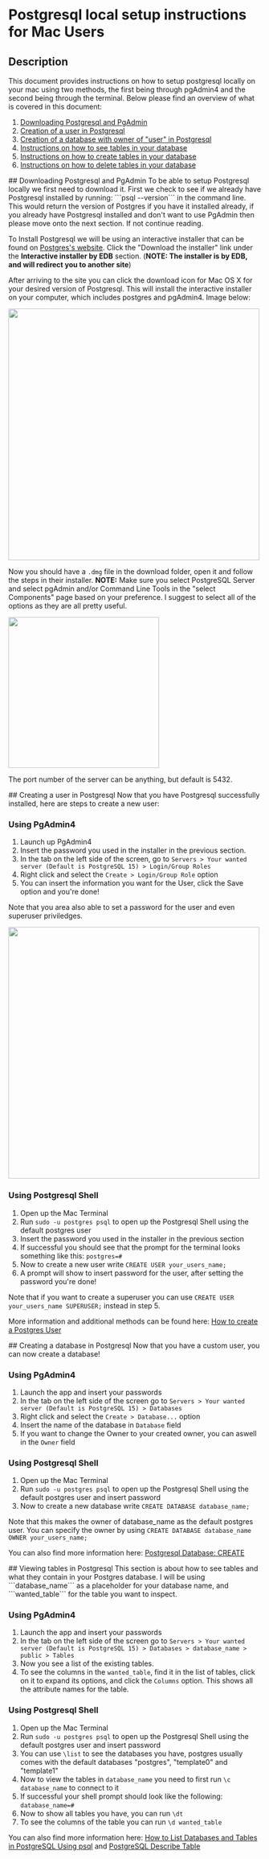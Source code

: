 # Postgresql local setup instructions for Mac Users

## Description
This document provides instructions on how to setup postgresql locally on your mac using two methods, the first being through pgAdmin4 and the second being through the terminal. Below please find an overview of what is covered in this document:
1. [Downloading Postgresql and PgAdmin](#one)
2. [Creation of a user in Postgresql](#two)
3. [Creation of a database with owner of "user" in Postgresql](#three)
4. [Instructions on how to see tables in your database](#four)
5. [Instructions on how to create tables in your database](#five)
6. [Instructions on how to delete tables in your database](#six)

<a name="one" />
## Downloading Postgresql and PgAdmin
To be able to setup Postgresql locally we first need to download it. First we check to see if we already have Postgresql installed by running: ```psql --version``` in the command line. This would return the version of Postgres if you have it installed already, if you already have Postgresql installed and don't want to use PgAdmin then please move onto the next section. If not continue reading.

To Install Postgresql we will be using an interactive installer that can be found on [Postgres's website](https://www.postgresql.org/download/macosx/). Click the "Download the installer" link under the **Interactive installer by EDB** section. (**NOTE: The installer is by EDB, and will redirect you to another site**)

After arriving to the site you can click the download icon for Mac OS X for your desired version of Postgresql. This will install the interactive installer on your computer, which includes postgres and pgAdmin4. Image below:

<img src="https://github.com/michael-j-rubenstein/learning-software-engineering.github.io/blob/main/Topics/Tech_Stacks/Images/postgres_step1_1.png" width=500 />

Now you should have a ```.dmg``` file in the download folder, open it and follow the steps in their installer. **NOTE:** Make sure you select PostgreSQL Server and select pgAdmin and/or Command Line Tools in the "select Components" page based on your preference. I suggest to select all of the options as they are all pretty useful.

<img src="https://github.com/michael-j-rubenstein/learning-software-engineering.github.io/blob/2c530d7293dbf5234d45df54a4ac4c18d7e0a961/Topics/Tech_Stacks/Images/postgres_interactive_installer.png" width = 300 />

The port number of the server can be anything, but default is 5432.

<a name="two" />
## Creating a user in Postgresql
Now that you have Postgresql successfully installed, here are steps to create a new user:

### Using PgAdmin4
1. Launch up PgAdmin4
2. Insert the password you used in the installer in the previous section.
3. In the tab on the left side of the screen, go to ```Servers > Your wanted server (Default is PostgreSQL 15) > Login/Group Roles```
4. Right click and select the ```Create > Login/Group Role``` option
5. You can insert the information you want for the User, click the Save option and you're done!

Note that you area also able to set a password for the user and even superuser priviledges.

<img src="https://github.com/michael-j-rubenstein/learning-software-engineering.github.io/blob/main/Topics/Tech_Stacks/Images/postgres_pgadmin_user_setup.png" width=500 />

### Using Postgresql Shell
1. Open up the Mac Terminal
2. Run ```sudo -u postgres psql``` to open up the Postgresql Shell using the default postgres user
3. Insert the password you used in the installer in the previous section
4. If successful you should see that the prompt for the terminal looks something like this: ```postgres=#```
5. Now to create a new user write ```CREATE USER your_users_name;```
6. A prompt will show to insert password for the user, after setting the password you're done!

Note that if you want to create a superuser you can use ```CREATE USER your_users_name SUPERUSER;``` instead in step 5.

More information and additional methods can be found here: [How to create a Postgres User](https://phoenixnap.com/kb/postgres-create-user)

<a name="three" />
## Creating a database in Postgresql
Now that you have a custom user, you can now create a database!

### Using PgAdmin4
1. Launch the app and insert your passwords
2. In the tab on the left side of the screen go to ```Servers > Your wanted server (Default is PostgreSQL 15) > Databases```
3. Right click and select the ```Create > Database...``` option
4. Insert the name of the database in ```Database``` field
5. If you want to change the Owner to your created owner, you can aswell in the ```Owner``` field

### Using Postgresql Shell
1. Open up the Mac Terminal
2. Run ```sudo -u postgres psql``` to open up the Postgresql Shell using the default postgres user and insert password
3. Now to create a new database write ```CREATE DATABASE database_name;```

Note that this makes the owner of database_name as the default postgres user. You can specify the owner by using ```CREATE DATABASE database_name OWNER your_users_name;```

You can also find more information here: [Postgresql Database: CREATE](https://www.tutorialspoint.com/postgresql/postgresql_create_database.htm)

<a name="four" />
## Viewing tables in Postgresql
This section is about how to see tables and what they contain in your Postgres database. I will be using ```database_name``` as a placeholder for your database name, and ```wanted_table``` for the table you want to inspect.

### Using PgAdmin4
1. Launch the app and insert your passwords
2. In the tab on the left side of the screen go to ```Servers > Your wanted server (Default is PostgreSQL 15) > Databases > database_name > public > Tables```
3. Now you see a list of the existing tables.
4. To see the columns in the ```wanted_table```, find it in the list of tables, click on it to expand its options, and click the ```Columns``` option. This shows all the attribute names for the table.

### Using Postgresql Shell
1. Open up the Mac Terminal
2. Run ```sudo -u postgres psql``` to open up the Postgresql Shell using the default postgres user and insert password
3. You can use ```\list``` to see the databases you have, postgres usually comes with the default databases "postgres", "template0" and "template1"
4. Now to view the tables in ```database_name``` you need to first run ```\c database_name``` to connect to it
5. If successful your shell prompt should look like the following: ```database_name=#```
6. Now to show all tables you have, you can run ```\dt```
7. To see the columns of the table you can run ```\d wanted_table```

You can also find more information here: [How to List Databases and Tables in PostgreSQL Using psql](https://chartio.com/resources/tutorials/how-to-list-databases-and-tables-in-postgresql-using-psql/) and [PostgreSQL Describe Table](https://www.postgresqltutorial.com/postgresql-administration/postgresql-describe-table/)


